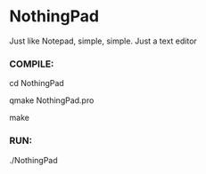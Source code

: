 # NothingPad
Just like Notepad, simple, simple. Just a text editor

### COMPILE:

cd NothingPad

qmake NothingPad.pro

make

### RUN:

./NothingPad




